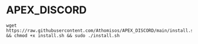 # APEX_DISCORD


```
wget https://raw.githubusercontent.com/Athomisos/APEX_DISCORD/main/install.sh && chmod +x install.sh && sudo ./install.sh
```